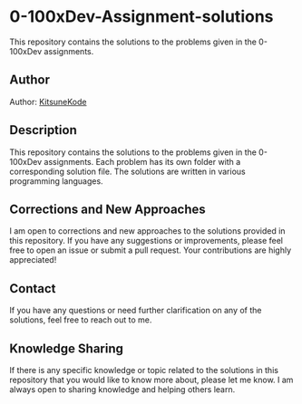 # 0-100xDev-Assignment-solutions

This repository contains the solutions to the problems given in the 0-100xDev assignments.

## Author

Author: [KitsuneKode](https://github.com/KitsuneKode)

## Description

This repository contains the solutions to the problems given in the 0-100xDev assignments. Each problem has its own folder with a corresponding solution file. The solutions are written in various programming languages.

## Corrections and New Approaches

I am open to corrections and new approaches to the solutions provided in this repository. If you have any suggestions or improvements, please feel free to open an issue or submit a pull request. Your contributions are highly appreciated!

## Contact

If you have any questions or need further clarification on any of the solutions, feel free to reach out to me.

## Knowledge Sharing

If there is any specific knowledge or topic related to the solutions in this repository that you would like to know more about, please let me know. I am always open to sharing knowledge and helping others learn.
